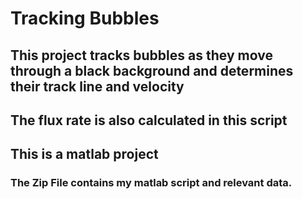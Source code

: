 # Tracking Bubbles
## This project tracks bubbles as they move through a black background and determines their track line and velocity
## The flux rate is also calculated in this script
## This is a matlab project
### The Zip File contains my matlab script and relevant data.
